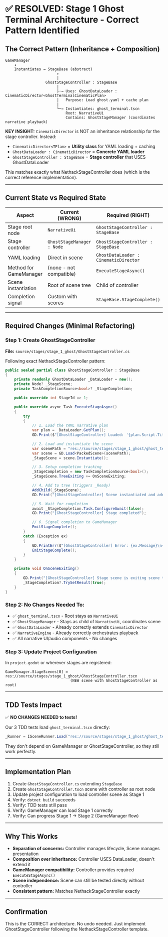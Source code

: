 # ✅ RESOLVED: Stage 1 Ghost Terminal Architecture - Correct Pattern Identified

## The Correct Pattern (Inheritance + Composition)

```
GameManager
    ↓
    Instantiates → StageBase (abstract)
                       ↑
                       |
                  GhostStageController : StageBase
                       |
                       ├─→ Uses: GhostDataLoader : CinematicDirector<GhostTerminalCinematicPlan>
                       |   Purpose: Load ghost.yaml + cache plan
                       |
                       └─→ Instantiates: ghost_terminal.tscn
                           Root: NarrativeUi
                           Contains: GhostStageManager (coordinates narrative playback)
```

**KEY INSIGHT:** `CinematicDirector` is NOT an inheritance relationship for the stage controller. Instead:
- `CinematicDirector<TPlan>` = **Utility class** for YAML loading + caching
- `GhostDataLoader : CinematicDirector` = **Concrete YAML loader**
- `GhostStageController : StageBase` = **Stage controller** that USES GhostDataLoader

This matches exactly what NethackStageController does (which is the correct reference implementation).

---

## Current State vs Required State

| Aspect | Current (WRONG) | Required (RIGHT) |
|--------|-----------------|-----------------|
| Stage root node | `NarrativeUi` | `GhostStageController : StageBase` |
| Stage controller | `GhostStageManager : Node` | `GhostStageController : StageBase` |
| YAML loading | Direct in scene | `GhostDataLoader : CinematicDirector` |
| Method for GameManager | (none - not compatible) | `ExecuteStageAsync()` |
| Scene instantiation | Root of scene tree | Child of controller |
| Completion signal | Custom with scores | `StageBase.StageComplete()` |

---

## Required Changes (Minimal Refactoring)

### Step 1: Create GhostStageController
**File:** `source/stages/stage_1_ghost/GhostStageController.cs`

Following exact NethackStageController pattern:

```csharp
public sealed partial class GhostStageController : StageBase
{
    private readonly GhostDataLoader _DataLoader = new();
    private Node? _StageScene;
    private TaskCompletionSource<bool>? _StageCompletion;

    public override int StageId => 1;

    public override async Task ExecuteStageAsync()
    {
        try
        {
            // 1. Load the YAML narrative plan
            var plan = _DataLoader.GetPlan();
            GD.Print($"[GhostStageController] Loaded: '{plan.Script.Title}'");

            // 2. Load and instantiate the scene
            var scenePath = "res://source/stages/stage_1_ghost/ghost_terminal.tscn";
            var scene = GD.Load<PackedScene>(scenePath);
            _StageScene = scene.Instantiate();

            // 3. Setup completion tracking
            _StageCompletion = new TaskCompletionSource<bool>();
            _StageScene.TreeExiting += OnSceneExiting;

            // 4. Add to tree (triggers _Ready)
            AddChild(_StageScene);
            GD.Print("[GhostStageController] Scene instantiated and added to tree");

            // 5. Wait for completion
            await _StageCompletion.Task.ConfigureAwait(false);
            GD.Print("[GhostStageController] Stage completed");

            // 6. Signal completion to GameManager
            EmitStageComplete();
        }
        catch (Exception ex)
        {
            GD.PrintErr($"[GhostStageController] Error: {ex.Message}\n{ex.StackTrace}");
            EmitStageComplete();
        }
    }

    private void OnSceneExiting()
    {
        GD.Print("[GhostStageController] Stage scene is exiting scene tree");
        _StageCompletion?.TrySetResult(true);
    }
}
```

### Step 2: No Changes Needed To:
- ✅ `ghost_terminal.tscn` - Root stays as `NarrativeUi`
- ✅ `GhostStageManager` - Stays as child of `NarrativeUi`, coordinates scene
- ✅ `GhostDataLoader` - Already correctly extends `CinematicDirector`
- ✅ `NarrativeEngine` - Already correctly orchestrates playback
- ✅ All narrative UI/audio components - No changes

### Step 3: Update Project Configuration
In `project.godot` or wherever stages are registered:
```
GameManager.StageScenes[0] = res://source/stages/stage_1_ghost/GhostStageController.tscn
                             (NEW scene with GhostStageController as root)
```

---

## TDD Tests Impact

✅ **NO CHANGES NEEDED to tests!**

Our 3 TDD tests load `ghost_terminal.tscn` directly:
```csharp
_Runner = ISceneRunner.Load("res://source/stages/stage_1_ghost/ghost_terminal.tscn");
```

They don't depend on GameManager or GhostStageController, so they still work perfectly.

---

## Implementation Plan

1. Create `GhostStageController.cs` extending `StageBase`
2. Create `GhostStageController.tscn` scene with controller as root node
3. Update project configuration to load controller scene as Stage 1
4. Verify: `dotnet build` succeeds
5. Verify: TDD tests still pass
6. Verify: GameManager can load Stage 1 correctly
7. Verify: Can progress Stage 1 → Stage 2 (GameManager flow)

---

## Why This Works

- **Separation of concerns:** Controller manages lifecycle, Scene manages presentation
- **Composition over inheritance:** Controller USES DataLoader, doesn't extend it
- **GameManager compatibility:** Controller provides required `ExecuteStageAsync()`
- **Scene independence:** Scene can still be tested directly without controller
- **Consistent pattern:** Matches NethackStageController exactly

---

## Confirmation

This is the CORRECT architecture. No undo needed. Just implement GhostStageController following the NethackStageController template.
